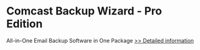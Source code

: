 # Comcast Backup Wizard - Pro Edition
All-in-One Email Backup Software in One Package
[>> Detailed information](https://secure.shareit.com/shareit/product.html?productid=300987516&affiliateid=200057808)
